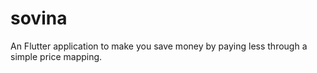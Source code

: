 # sovina

An Flutter application to make you save money by paying less through a simple price mapping.
